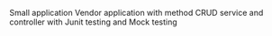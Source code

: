 Small application Vendor application with method CRUD service and controller with Junit testing and Mock testing
